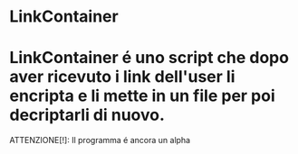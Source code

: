 # LinkContainer
# LinkContainer é uno script che dopo aver ricevuto i link dell'user li encripta e li mette in un file per poi decriptarli di nuovo.

ATTENZIONE[!]: Il programma é ancora un alpha
